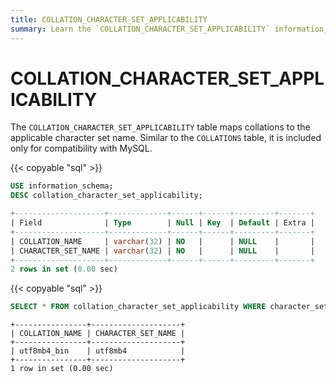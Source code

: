 ```yaml
---
title: COLLATION_CHARACTER_SET_APPLICABILITY
summary: Learn the `COLLATION_CHARACTER_SET_APPLICABILITY` information_schema table.
---
```


# COLLATION_CHARACTER_SET_APPLICABILITY

The `COLLATION_CHARACTER_SET_APPLICABILITY` table maps collations to the applicable character set name.  Similar to the `COLLATIONS` table, it is included only for compatibility with MySQL.

{{< copyable "sql" >}}

```sql
USE information_schema;
DESC collation_character_set_applicability;
```

```sql
+--------------------+-------------+------+------+---------+-------+
| Field              | Type        | Null | Key  | Default | Extra |
+--------------------+-------------+------+------+---------+-------+
| COLLATION_NAME     | varchar(32) | NO   |      | NULL    |       |
| CHARACTER_SET_NAME | varchar(32) | NO   |      | NULL    |       |
+--------------------+-------------+------+------+---------+-------+
2 rows in set (0.00 sec)
```

{{< copyable "sql" >}}

```sql
SELECT * FROM collation_character_set_applicability WHERE character_set_name='utf8mb4';
```

```
+----------------+--------------------+
| COLLATION_NAME | CHARACTER_SET_NAME |
+----------------+--------------------+
| utf8mb4_bin    | utf8mb4            |
+----------------+--------------------+
1 row in set (0.00 sec)
```